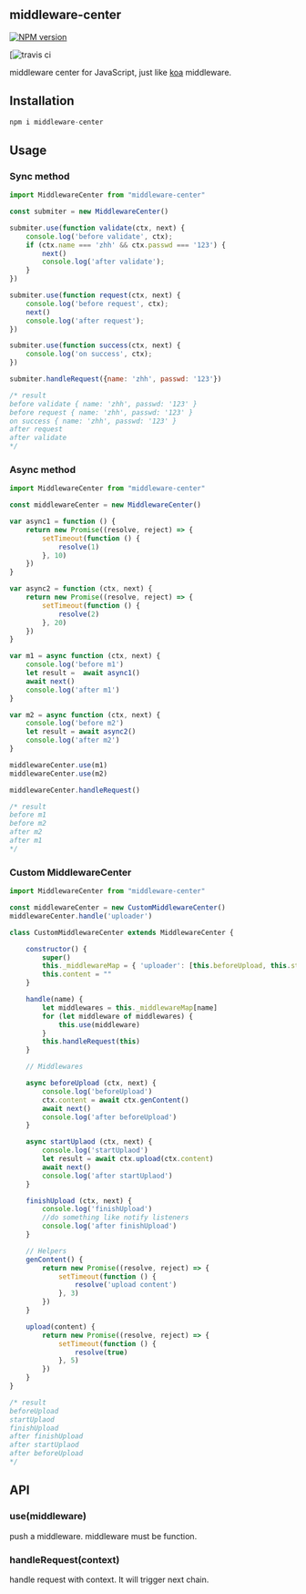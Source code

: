 ## middleware-center

[![NPM version](https://img.shields.io/npm/v/middleware-center.svg)](https://www.npmjs.com/package/middleware-center)

[![travis ci](https://travis-ci.org/CatchZeng/middleware-center.svg?branch=master)


middleware center for JavaScript, just like [koa](https://koajs.com) middleware.

## Installation

```javascript
npm i middleware-center
```

## Usage

### Sync method

```javascript
import MiddlewareCenter from "middleware-center"

const submiter = new MiddlewareCenter()

submiter.use(function validate(ctx, next) {
    console.log('before validate', ctx);
    if (ctx.name === 'zhh' && ctx.passwd === '123') {
        next()
        console.log('after validate');
    }
})

submiter.use(function request(ctx, next) {
    console.log('before request', ctx);
    next()
    console.log('after request');
})

submiter.use(function success(ctx, next) {
    console.log('on success', ctx);
})

submiter.handleRequest({name: 'zhh', passwd: '123'})

/* result
before validate { name: 'zhh', passwd: '123' }
before request { name: 'zhh', passwd: '123' }
on success { name: 'zhh', passwd: '123' }
after request
after validate
*/
```

### Async method

```javascript
import MiddlewareCenter from "middleware-center"

const middlewareCenter = new MiddlewareCenter()

var async1 = function () {
    return new Promise((resolve, reject) => {
        setTimeout(function () {
            resolve(1)
        }, 10)
    })
}

var async2 = function (ctx, next) {
    return new Promise((resolve, reject) => {
        setTimeout(function () {
            resolve(2)
        }, 20)
    })
}

var m1 = async function (ctx, next) {
    console.log('before m1')
    let result =  await async1()
    await next()
    console.log('after m1')
}

var m2 = async function (ctx, next) {
    console.log('before m2')
    let result = await async2()
    console.log('after m2')
}

middlewareCenter.use(m1)
middlewareCenter.use(m2)

middlewareCenter.handleRequest()

/* result
before m1
before m2
after m2
after m1
*/
```

### Custom MiddlewareCenter

```javascript
import MiddlewareCenter from "middleware-center"

const middlewareCenter = new CustomMiddlewareCenter()
middlewareCenter.handle('uploader')

class CustomMiddlewareCenter extends MiddlewareCenter {

    constructor() {
        super()
        this._middlewareMap = { 'uploader': [this.beforeUpload, this.startUplaod, this.finishUpload] }
        this.content = ""
    }

    handle(name) {
        let middlewares = this._middlewareMap[name]
        for (let middleware of middlewares) {
            this.use(middleware)
        }
        this.handleRequest(this)
    }

    // Middlewares

    async beforeUpload (ctx, next) {
        console.log('beforeUpload')
        ctx.content = await ctx.genContent()
        await next()
        console.log('after beforeUpload')
    }

    async startUplaod (ctx, next) {
        console.log('startUplaod')
        let result = await ctx.upload(ctx.content)
        await next()
        console.log('after startUplaod')
    }

    finishUpload (ctx, next) {
        console.log('finishUpload')
        //do something like notify listeners
        console.log('after finishUpload')
    }

    // Helpers
    genContent() {
        return new Promise((resolve, reject) => {
            setTimeout(function () {
                resolve('upload content')
            }, 3)
        })
    }

    upload(content) {
        return new Promise((resolve, reject) => {
            setTimeout(function () {
                resolve(true)
            }, 5)
        })
    }
}

/* result
beforeUpload
startUplaod
finishUpload
after finishUpload
after startUplaod
after beforeUpload
*/
```

## API

### use(middleware)

push a middleware. middleware must be function.

### handleRequest(context)

handle request with context. It will trigger next chain.
